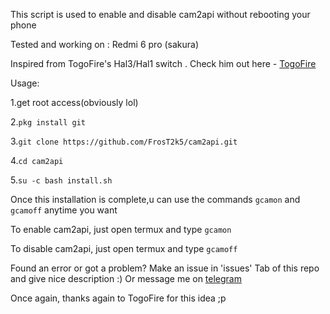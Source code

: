 This script is used to enable and disable cam2api without rebooting your phone

Tested and working on : Redmi 6 pro (sakura)

Inspired from TogoFire's Hal3/Hal1 switch . Check him out here - [TogoFire](https://github.com/TogoFire) 

Usage:

1.get root access(obviously lol)

2.```pkg install git```

3.```git clone https://github.com/FrosT2k5/cam2api.git```

4.```cd cam2api```

5.```su -c bash install.sh```


Once this installation is complete,u can use the commands ```gcamon``` and ```gcamoff``` anytime you want

To enable cam2api, just open termux and type
```gcamon```

To disable cam2api, just open termux and type
```gcamoff```

Found an error or got a problem? Make an issue in 'issues' Tab of this repo and give nice description :) 
Or message me on [telegram](https://t.me/SuperCosmicBeing)

Once again, thanks again to TogoFire for this idea ;p
